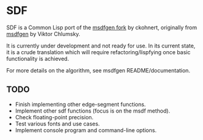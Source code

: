 SDF
===


SDF is a Common Lisp port of the [msdfgen fork](https://github.com/ckohnert/msdfgen) by ckohnert, 
originally from [msdfgen](https://github.com/Chlumsky/msdfgen) by Viktor Chlumsky.

It is currently under development and not ready for use. In its current
state, it is a crude translation which will require refactoring/lispfying
once basic functionality is achieved.

For more details on the algorithm, see msdfgen README/documentation.

## TODO
* Finish implementing other edge-segment functions.
* Implement other sdf functions (focus is on the msdf method).
* Check floating-point precision.
* Test various fonts and use cases.
* Implement console program and command-line options.
